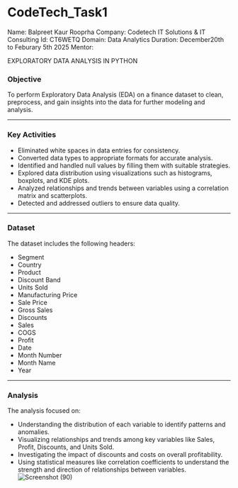 # CodeTech_Task1
Name: Balpreet Kaur Rooprha 
Company: Codetech IT Solutions & IT Consulting
Id: CT6WETQ
Domain: Data Analytics
Duration: December20th to Feburary 5th 2025
Mentor:


EXPLORATORY DATA ANALYSIS IN PYTHON 

### **Objective**  
To perform Exploratory Data Analysis (EDA) on a finance dataset to clean, preprocess, and gain insights into the data for further modeling and analysis.  

---

### **Key Activities**  
- Eliminated white spaces in data entries for consistency.  
- Converted data types to appropriate formats for accurate analysis.  
- Identified and handled null values by filling them with suitable strategies.  
- Explored data distribution using visualizations such as histograms, boxplots, and KDE plots.  
- Analyzed relationships and trends between variables using a correlation matrix and scatterplots.  
- Detected and addressed outliers to ensure data quality.  

---

### **Dataset**  
The dataset includes the following headers:  
- Segment  
- Country  
- Product  
- Discount Band  
- Units Sold  
- Manufacturing Price  
- Sale Price  
- Gross Sales  
- Discounts  
- Sales  
- COGS  
- Profit  
- Date  
- Month Number  
- Month Name  
- Year  

---

### **Analysis**  
The analysis focused on:  
- Understanding the distribution of each variable to identify patterns and anomalies.  
- Visualizing relationships and trends among key variables like Sales, Profit, Discounts, and Units Sold.  
- Investigating the impact of discounts and costs on overall profitability.  
- Using statistical measures like correlation coefficients to understand the strength and direction of relationships between variables.  
![Screenshot (90)](https://github.com/user-attachments/assets/db23dbd1-56bd-49f9-bd41-10db369d7bf0)


